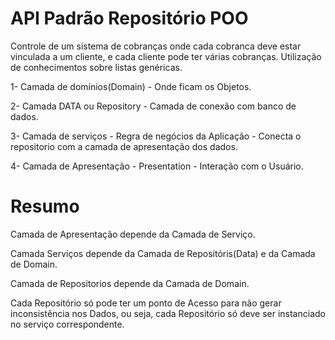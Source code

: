 # API Padrão Repositório POO

Controle de um sistema de cobranças onde cada cobranca deve estar vinculada a um cliente, e cada cliente pode ter várias cobranças. Utilização de conhecimentos sobre listas genéricas.

 
1- Camada de domínios(Domain) - Onde ficam os Objetos.

2- Camada DATA ou Repository - Camada de conexão com banco de dados.

3- Camada de serviços - Regra de negócios da Aplicação - Conecta o repositorio com a camada de apresentação dos dados. 

4- Camada de Apresentação - Presentation - Interação com o Usuário.

# Resumo

Camada de Apresentação depende da Camada de Serviço. 

Camada Serviços depende da Camada de Repositóris(Data) e da Camada de Domain. 

Camada de Repositorios depende da Camada de Domain. 

Cada Repositório só pode ter um ponto de Acesso para não gerar inconsistência nos Dados, ou seja, cada Repositório só deve ser instanciado no serviço correspondente.
